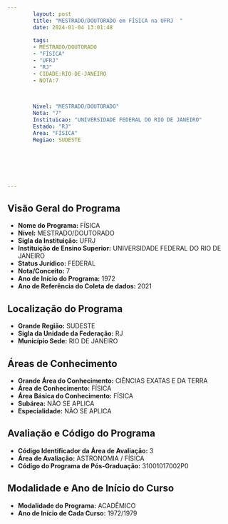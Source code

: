 ```yaml
---
        layout: post
        title: "MESTRADO/DOUTORADO em FÍSICA na UFRJ  "
        date: 2024-01-04 13:01:48
     
        tags:
        - MESTRADO/DOUTORADO
        - "FÍSICA"
        - "UFRJ"
        - "RJ"
        - CIDADE:RIO-DE-JANEIRO
        - NOTA:7
        
       

        Nivel: "MESTRADO/DOUTORADO"
        Nota: "7"
        Instituicao: "UNIVERSIDADE FEDERAL DO RIO DE JANEIRO"
        Estado: "RJ"
        Area: "FÍSICA"
        Regiao: SUDESTE
        
        
        
        
        
        
---
```

## Visão Geral do Programa
- **Nome do Programa:** FÍSICA
- **Nível:** MESTRADO/DOUTORADO
- **Sigla da Instituição:** UFRJ
- **Instituição de Ensino Superior:** UNIVERSIDADE FEDERAL DO RIO DE JANEIRO
- **Status Jurídico:** FEDERAL
- **Nota/Conceito:** 7
- **Ano de Início do Programa:** 1972
- **Ano de Referência do Coleta de dados:** 2021

## Localização do Programa
- **Grande Região:** SUDESTE
- **Sigla da Unidade da Federação:** RJ
- **Município Sede:** RIO DE JANEIRO

## Áreas de Conhecimento
- **Grande Área do Conhecimento:** CIÊNCIAS EXATAS E DA TERRA
- **Área de Conhecimento:** FÍSICA
- **Área Básica do Conhecimento:** FÍSICA
- **Subárea:** NÃO SE APLICA
- **Especialidade:** NÃO SE APLICA

## Avaliação e Código do Programa
- **Código Identificador da Área de Avaliação:** 3
- **Área de Avaliação:** ASTRONOMIA / FÍSICA
- **Código do Programa de Pós-Graduação:** 31001017002P0


## Modalidade e Ano de Início do Curso
- **Modalidade do Programa:** ACADÊMICO
- **Ano de Início de Cada Curso:** 1972/1979
